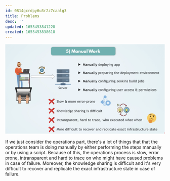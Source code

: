 ```yaml
---
id: 0814gcrdpy6u3r2z7caalg3
title: Problems
desc: ''
updated: 1655453841228
created: 1655453838618
---
```


![Problems with Manual work](/assets/images/2022-06-17-13-44-05.png)

If we just consider the operations part, there's a lot of things that that the operations team is doing manually by either performing the steps manually or by using a script. Because of this, the operations process is slow, error prone, intransparent and hard to trace on who might have caused problems in case of failure. Moreover, the knowledge sharing is difficult and it's very difficult to recover and replicate the exact infrastructure state in case of failure.
